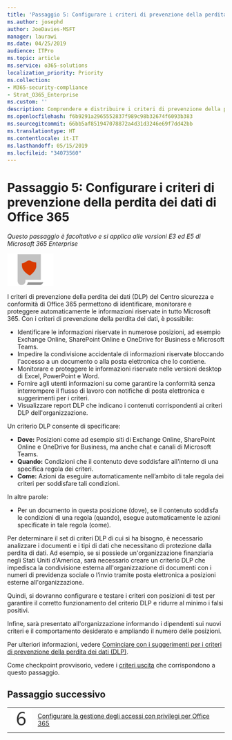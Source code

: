 ```yaml
---
title: 'Passaggio 5: Configurare i criteri di prevenzione della perdita dei dati di Office 365'
ms.author: josephd
author: JoeDavies-MSFT
manager: laurawi
ms.date: 04/25/2019
audience: ITPro
ms.topic: article
ms.service: o365-solutions
localization_priority: Priority
ms.collection:
- M365-security-compliance
- Strat_O365_Enterprise
ms.custom: ''
description: Comprendere e distribuire i criteri di prevenzione della perdita dei dati di Office 365 in Microsoft 365.
ms.openlocfilehash: f6b9291a2965552837f989c98b32674f6093b383
ms.sourcegitcommit: 66bb5af851947078872a4d31d3246e69f7dd42bb
ms.translationtype: HT
ms.contentlocale: it-IT
ms.lasthandoff: 05/15/2019
ms.locfileid: "34073560"
---
```

# <a name="step-5-configure-office-365-data-loss-prevention"></a>Passaggio 5: Configurare i criteri di prevenzione della perdita dei dati di Office 365

*Questo passaggio è facoltativo e si applica alle versioni E3 ed E5 di Microsoft 365 Enterprise*

![](./media/deploy-foundation-infrastructure/infoprotection_icon-small.png)

I criteri di prevenzione della perdita dei dati (DLP) del Centro sicurezza e conformità di Office 365 permettono di identificare, monitorare e proteggere automaticamente le informazioni riservate in tutto Microsoft 365. Con i criteri di prevenzione della perdita dei dati, è possibile:

- Identificare le informazioni riservate in numerose posizioni, ad esempio Exchange Online, SharePoint Online e OneDrive for Business e Microsoft Teams.
- Impedire la condivisione accidentale di informazioni riservate bloccando l'accesso a un documento o alla posta elettronica che lo contiene.
- Monitorare e proteggere le informazioni riservate nelle versioni desktop di Excel, PowerPoint e Word.
- Fornire agli utenti informazioni su come garantire la conformità senza interrompere il flusso di lavoro con notifiche di posta elettronica e suggerimenti per i criteri. 
- Visualizzare report DLP che indicano i contenuti corrispondenti ai criteri DLP dell'organizzazione.

Un criterio DLP consente di specificare:

- **Dove:** Posizioni come ad esempio siti di Exchange Online, SharePoint Online e OneDrive for Business, ma anche chat e canali di Microsoft Teams.
- **Quando:** Condizioni che il contenuto deve soddisfare all'interno di una specifica regola dei criteri.
- **Come:** Azioni da eseguire automaticamente nell’ambito di tale regola dei criteri per soddisfare tali condizioni.

In altre parole:

- Per un documento in questa posizione (dove), se il contenuto soddisfa le condizioni di una regola (quando), esegue automaticamente le azioni specificate in tale regola (come).

Per determinare il set di criteri DLP di cui si ha bisogno, è necessario analizzare i documenti e i tipi di dati che necessitano di protezione dalla perdita di dati. Ad esempio, se si possiede un'organizzazione finanziaria negli Stati Uniti d'America, sarà necessario creare un criterio DLP che impedisca la condivisione esterna all'organizzazione di documenti con i numeri di previdenza sociale o l’invio tramite posta elettronica a posizioni esterne all'organizzazione.

Quindi, si dovranno configurare e testare i criteri con posizioni di test per garantire il corretto funzionamento del criterio DLP e ridurre al minimo i falsi positivi.

Infine, sarà presentato all'organizzazione informando i dipendenti sui nuovi criteri e il comportamento desiderato e ampliando il numero delle posizioni.

Per ulteriori informazioni, vedere [Cominciare con i suggerimenti per i criteri di prevenzione della perdita dei dati (DLP)](https://docs.microsoft.com/office365/securitycompliance/get-started-with-dlp-policy-recommendations).

Come checkpoint provvisorio, vedere i [criteri uscita](infoprotect-exit-criteria.md#crit-infoprotect-step5) che corrispondono a questo passaggio.

## <a name="next-step"></a>Passaggio successivo


|||
|:-------|:-----|
|![](./media/stepnumbers/Step6.png)|[Configurare la gestione degli accessi con privilegi per Office 365](infoprotect-configure-privileged-access-management.md)|


